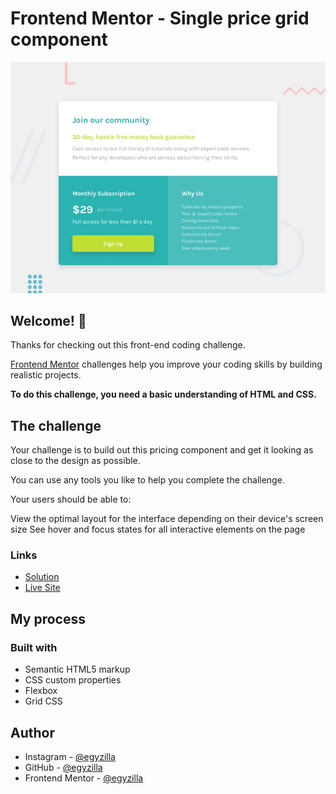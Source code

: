 # Frontend Mentor - Single price grid component

![Design preview for the Single price grid component coding challenge](./design/desktop-preview.jpg)

## Welcome! 👋

Thanks for checking out this front-end coding challenge.

[Frontend Mentor](https://www.frontendmentor.io) challenges help you improve your coding skills by building realistic projects.

**To do this challenge, you need a basic understanding of HTML and CSS.**

## The challenge

Your challenge is to build out this pricing component and get it looking as close to the design as possible.

You can use any tools you like to help you complete the challenge.

Your users should be able to:

View the optimal layout for the interface depending on their device's screen size
See hover and focus states for all interactive elements on the page

### Links

- [Solution](https://github.com/egyzilla/single-price-grid-component)
- [Live Site](https://egyzilla.github.io/single-price-grid-component/)

## My process

### Built with

- Semantic HTML5 markup
- CSS custom properties
- Flexbox
- Grid CSS

## Author

- Instagram - [@egyzilla](https://www.instagram.com/egyzilla/)
- GitHub - [@egyzilla](https://github.com/egyzilla)
- Frontend Mentor - [@egyzilla](https://www.frontendmentor.io/profile/egyzilla)



